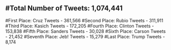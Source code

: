 #Total Number of Tweets: 1,074,441 
---
#First Place: Cruz Tweets - 361,566
#Second Place: Rubio Tweets - 311,911
#Third Place: Kasich Tweets - 172,205
#Fourth Place: Clinton Tweets - 153,838
#Fifth Place: Sanders Tweets - 30,028
#Sixth Place: Carson Tweets - 21,452
#Seventh Place: Jeb! Tweets - 15,279
#Last Place: Trump Tweets - 8,174
